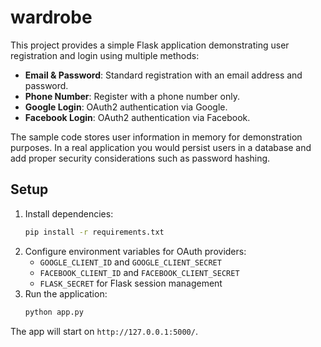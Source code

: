 # wardrobe

This project provides a simple Flask application demonstrating user registration
and login using multiple methods:

- **Email & Password**: Standard registration with an email address and password.
- **Phone Number**: Register with a phone number only.
- **Google Login**: OAuth2 authentication via Google.
- **Facebook Login**: OAuth2 authentication via Facebook.

The sample code stores user information in memory for demonstration purposes.
In a real application you would persist users in a database and add proper
security considerations such as password hashing.

## Setup

1. Install dependencies:
   ```bash
   pip install -r requirements.txt
   ```
2. Configure environment variables for OAuth providers:
   - `GOOGLE_CLIENT_ID` and `GOOGLE_CLIENT_SECRET`
   - `FACEBOOK_CLIENT_ID` and `FACEBOOK_CLIENT_SECRET`
   - `FLASK_SECRET` for Flask session management
3. Run the application:
   ```bash
   python app.py
   ```

The app will start on `http://127.0.0.1:5000/`.
